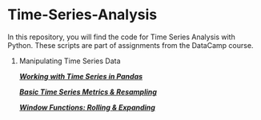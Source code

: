 # Time-Series-Analysis
In this repository, you will find the code for Time Series Analysis with Python. These scripts are part of assignments from the DataCamp course.

1. Manipulating Time Series Data
   
   ***[Working with Time Series in Pandas](https://github.com/tomaraayushi/Time-Series-Analysis/blob/main/Working%20with%20Time%20Series%20in%20Pandas)*** 
   
   ***[Basic Time Series Metrics & Resampling](https://github.com/tomaraayushi/Time-Series-Analysis/blob/main/Basic%20Time%20Series%20Metrics%20%26%20Resampling)***

   ***[Window Functions: Rolling & Expanding](https://github.com/tomaraayushi/Time-Series-Analysis/blob/main/Window%20Functions%3A%20Rolling%20%26%20Expanding)***
